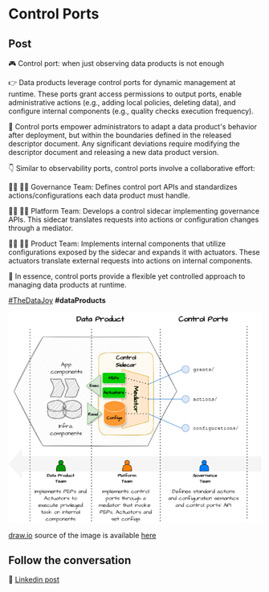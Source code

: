 # Control Ports

## Post

🎮 Control port: when just observing data products is not enough

👉  Data products leverage control ports for dynamic management at runtime. These ports grant access permissions to output ports, enable administrative actions (e.g., adding local policies, deleting data), and configure internal components (e.g., quality checks execution frequency).

🤚 Control ports empower administrators to adapt a data 
product's behavior after deployment, but within the boundaries defined in the released descriptor document. Any significant deviations require modifying the descriptor document and releasing a new data product version.

👇 Similar to observability ports, control ports involve a collaborative effort:

👨‍⚖️ 👩‍⚖️ Governance Team: Defines control port APIs and standardizes actions/configurations each data product must handle.

👷‍♂️ 👷‍♀️ Platform Team: Develops a control sidecar implementing governance APIs. This sidecar translates requests into actions or configuration changes through a mediator.

👨‍🔧 👩‍🔧 Product Team: Implements internal components that utilize configurations exposed by the sidecar and expands it with actuators. These actuators translate external requests into actions on internal components.

📌 In essence, control ports provide a flexible yet controlled approach to managing data products at runtime.

[#TheDataJoy](https://www.linkedin.com/feed/hashtag/?keywords=thedatajoy) **#dataProducts**

![2024-P019-composability.png](/images/2024/2024-P037-control-ports.png)

[draw.io](https://app.diagrams.net/) source of the image is available [here](/images/2024/2024.drawio) 

## Follow the conversation

🔵 [Linkedin post](https://www.linkedin.com/posts/andreagioia_thedatajoy-dataproducts-activity-7217547690694316033-LUmB)
